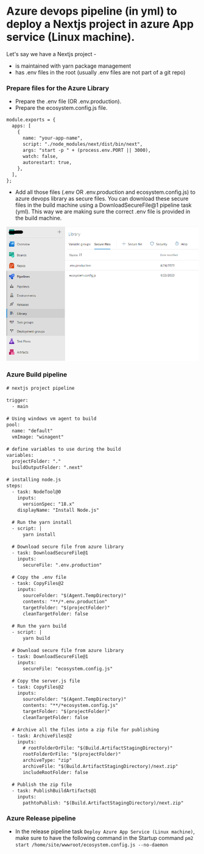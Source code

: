# Azure devops pipeline (in yml) to deploy a Nextjs project in azure App service (Linux machine).

Let's say we have a Nextjs project -

- is maintained with yarn package management
- has .env files in the root (usually .env files are not part of a git repo)

### Prepare files for the Azure Library

- Prepare the .env file (OR .env.production).
- Prepare the ecosystem.config.js file.
```
module.exports = {
  apps: [
    {
      name: "your-app-name",
      script: "./node_modules/next/dist/bin/next",
      args: "start -p " + (process.env.PORT || 3000),
      watch: false,
      autorestart: true,
    },
  ],
};
```
- Add all those files (.env OR .env.production and ecosystem.config.js) to azure devops library as secure files. You can download these secure files in the build machine using a DownloadSecureFile@1 pipeline task (yml). This way we are making sure the correct .env file is provided in the build machine.


<img src="/pipeline_library.png" />

### Azure Build pipeline
```
# nextjs project pipeline

trigger:
  - main

# Using windows vm agent to build
pool:
  name: "default"
  vmImage: "winagent"

# define variables to use during the build
variables:
  projectFolder: "."
  buildOutputFolder: ".next"

# installing node.js
steps:
  - task: NodeTool@0
    inputs:
      versionSpec: "18.x"
    displayName: "Install Node.js"

  # Run the yarn install
  - script: |
      yarn install

  # Download secure file from azure library
  - task: DownloadSecureFile@1
    inputs:
      secureFile: ".env.production"

  # Copy the .env file
  - task: CopyFiles@2
    inputs:
      sourceFolder: "$(Agent.TempDirectory)"
      contents: "**/*.env.production"
      targetFolder: "$(projectFolder)"
      cleanTargetFolder: false

  # Run the yarn build
  - script: |
      yarn build

  # Download secure file from azure library
  - task: DownloadSecureFile@1
    inputs:
      secureFile: "ecosystem.config.js"

  # Copy the server.js file
  - task: CopyFiles@2
    inputs:
      sourceFolder: "$(Agent.TempDirectory)"
      contents: "**/*ecosystem.config.js"
      targetFolder: "$(projectFolder)"
      cleanTargetFolder: false

  # Archive all the files into a zip file for publishing
  - task: ArchiveFiles@2
    inputs:
      # rootFolderOrFile: "$(Build.ArtifactStagingDirectory)"
      rootFolderOrFile: "$(projectFolder)"
      archiveType: "zip"
      archiveFile: "$(Build.ArtifactStagingDirectory)/next.zip"
      includeRootFolder: false

  # Publish the zip file
  - task: PublishBuildArtifacts@1
    inputs:
      pathtoPublish: "$(Build.ArtifactStagingDirectory)/next.zip"

```
### Azure Release pipeline
- In the release pipeline task ```Deploy Azure App Service (Linux machine)```, make sure to have the following command in the Startup command
``` pm2 start /home/site/wwwroot/ecosystem.config.js --no-daemon ```
